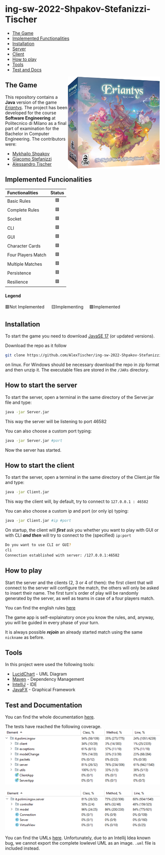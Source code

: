 # ing-sw-2022-Shpakov-Stefanizzi-Tischer

* [The Game](#game)
* [Implemented Functionalities](#functionalities)
* [Installation](#installation)
* [Server](#server)
* [Client](#client)
* [How to play](#howtoplay)
* [Tools](#tools)
* [Test and Docs](#test)

 <img src="src/main/resources/images/misc/EriantysBox.png" width=300px height=300px align="right" />


## The Game <a name="game"></a>
This repository contains a **Java** version of the game [*Eriantys*](https://www.craniocreations.it/prodotto/eriantys/). The project has been developed for the course **Software Engineering** at Politecnico di Milano as a final part of examination for the Bachelor in Computer Engineering. The contributors were:
* [Mykhailo Shpakov](https://github.com/MykhailoShpakovPoliMi)
* [Giacomo Stefanizzi](https://github.com/jackstefa)
* [Alessandro Tischer](https://github.com/AlexTischer)

## Implemented Funcionalities <a name="functionalities"></a>
| Functionalities    |                      Status                       |
|:-------------------|:-------------------------------------------------:|
| Basic Rules        |                        🟩                         |
| Complete Rules     |                        🟩                         |
| Socket             |                        🟩                         |
| CLI                |                        🟩                         |
| GUI                |                        🟩                         |
| Character Cards    |                        🟩                         |
| Four Players Match |                        🟩                         |
| Multiple Matches   |                        🟥                         |
| Persistence        |                        🟥                         |
| Resilience         |                        🟩                         |

#### Legend
🟥Not Implemented &nbsp;&nbsp;&nbsp;&nbsp;
🟨Implementing&nbsp;&nbsp;&nbsp;&nbsp; 
🟩Implemented

## Installation <a name="installation"></a>
To start the game you need to download [JavaSE 17](https://www.oracle.com/it/java/technologies/javase-downloads.html) (or updated versions).

Download the repo as it follow
```bash
git clone https://github.com/AlexTischer/ing-sw-2022-Shpakov-Stefanizzi-Tischer.git
```
on linux. For Windows should be necessary download the repo in zip format and then unzip it.
The executable files are stored in the `/JARs` directory.

## How to start the server <a name="server"></a>

To start the server, open a terminal in the same directory of the Server.jar file and type:

```bash
java -jar Server.jar
```
This way the server will be listening to port 46582

You can also choose a custom port typing:
```bash
java -jar Server.jar #port
```
Now the server has started.

## How to start the client <a name="client"></a>
To start the server, open a terminal in the same directory of the Client.jar file and type:
```bash
java -jar Client.jar
```
This way the client will, by default, try to connect to `127.0.0.1 : 46582`

You can also choose a custom ip and port (or only ip) typing: 
```bash
java -jar Client.jar #ip #port
```

On startup, the client will _**first**_ ask you whether you want to play with GUI or with CLI _**and then**_ will try to connect to the (specified) `ip:port`

```bash
Do you want to use CLI or GUI?
cli
Connection established with server: /127.0.0.1:46582
```

## How to play<a name="howtoplay"></a>

Start the server and the clients (2, 3 or 4 of them): the first client that will connect to the server will configure the match, the others will only be asked to insert their name.
The first turn's order of play will be randomly generated by the server, as well as teams in case of a four players match.

You can find the english rules [here](/Documentation/eriantys_rules.pdf)

The game app is self-explainatory once you know the rules, and, anyway, you will be guided in every phase of your turn.

It is always possible _**rejoin**_ an already started match using the same `nickname` as before.

## Tools <a name="tools"></a>
In this project were used the following tools:
* [LucidChart](https://lucid.app/) - UML Diagram
* [Maven](https://maven.apache.org/) - Dependency Management
* [IntelliJ](https://www.jetbrains.com/idea/) - IDE
* [JavaFX](https://openjfx.io) - Graphical Framework


## Test and Documentation <a name="test"></a>
You can find the whole documentation [here](/Documentation).

The tests have reached the following coverage.
![Test result](/Documentation/Tests/total.png)

![Test result](/Documentation/Tests/server.png)

You can find the UMLs [here](/Documentation/UMLs). Unfortunately, due to an Intellij Idea known bug, 
we cannot export the complete lowlevel UML as an image. `.uml` file is included instead.